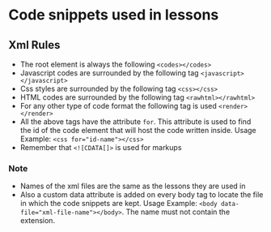 # Code snippets used in lessons

## Xml Rules

- The root element is always the following `<codes></codes>`
- Javascript codes are surrounded by the following tag `<javascript></javascript>`
- Css styles are surrounded by the following tag `<css></css>`
- HTML codes are surrounded by the following tag `<rawhtml></rawhtml>`
- For any other type of code format the following tag is used `<render></render>`
- All the above tags have the attribute `for`. This attribute is used to find the id of the code element that will host the code written inside. Usage Example: `<css for="id-name"></css>`
- Remember that `<![CDATA[]>` is used for markups

### Note

- Names of the xml files are the same as the lessons they are used in
- Also a custom data attribute is added on every body tag to locate the file in which the code snippets are kept. Usage Example: `<body data-file="xml-file-name"></body>`. The name must not contain the extension.

